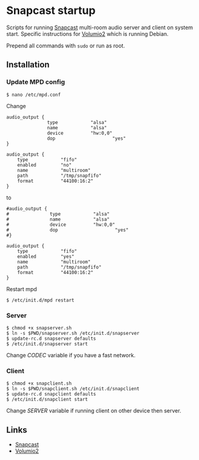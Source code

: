 Snapcast startup
================
Scripts for running [Snapcast](https://github.com/badaix/snapcast) multi-room audio server and client on system start. Specific instructions for [Volumio2](https://volumio.org) which is running Debian.

Prepend all commands with `sudo` or run as root.

Installation
------------
### Update MPD config

	$ nano /etc/mpd.conf 

Change

	audio_output {
	               type            "alsa"
	               name            "alsa"
	               device          "hw:0,0"
	               dop                     "yes"
	}

	audio_output {
	    type            "fifo"
	    enabled         "no"
	    name            "multiroom"
	    path            "/tmp/snapfifo"
	    format          "44100:16:2"
	}

to

	#audio_output {
	#               type            "alsa"
	#               name            "alsa"
	#               device          "hw:0,0"
	#               dop                     "yes"
	#}

	audio_output {
	    type            "fifo"
	    enabled         "yes"
	    name            "multiroom"
	    path            "/tmp/snapfifo"
	    format          "44100:16:2"
	}

Restart mpd

	$ /etc/init.d/mpd restart

### Server

	$ chmod +x snapserver.sh
	$ ln -s $PWD/snapserver.sh /etc/init.d/snapserver
	$ update-rc.d snapserver defaults
	$ /etc/init.d/snapserver start

Change *CODEC* variable if you have a fast network.

### Client

	$ chmod +x snapclient.sh
	$ ln -s $PWD/snapclient.sh /etc/init.d/snapclient
	$ update-rc.d snapclient defaults
	$ /etc/init.d/snapclient start

Change *SERVER* variable if running client on other device then server.


Links
-----
* [Snapcast](https://github.com/badaix/snapcast)
* [Volumio2](https://volumio.org)
